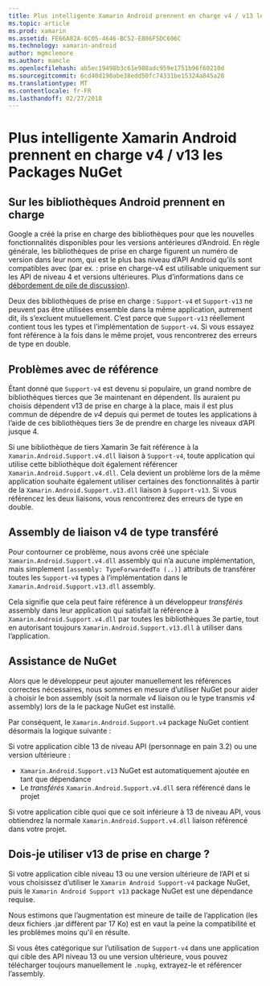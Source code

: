 ```yaml
---
title: Plus intelligente Xamarin Android prennent en charge v4 / v13 les Packages NuGet
ms.topic: article
ms.prod: xamarin
ms.assetid: FE66A82A-6C05-4646-BC52-E806F5DC606C
ms.technology: xamarin-android
author: mgmclemore
ms.author: mamcle
ms.openlocfilehash: ab5ec19498b3c61e988adc959e1751b96f60210d
ms.sourcegitcommit: 6cd40d190abe38edd50fc74331be15324a845a28
ms.translationtype: MT
ms.contentlocale: fr-FR
ms.lasthandoff: 02/27/2018
---
```

# <a name="smarter-xamarin-android-support-v4--v13-nuget-packages"></a>Plus intelligente Xamarin Android prennent en charge v4 / v13 les Packages NuGet

## <a name="about-the-android-support-libraries"></a>Sur les bibliothèques Android prennent en charge

Google a créé la prise en charge des bibliothèques pour que les nouvelles fonctionnalités disponibles pour les versions antérieures d’Android. En règle générale, les bibliothèques de prise en charge figurent un numéro de version dans leur nom, qui est le plus bas niveau d’API Android qu’ils sont compatibles avec (par ex. : prise en charge-v4 est utilisable uniquement sur les API de niveau 4 et versions ultérieures. Plus d’informations dans ce [débordement de pile de discussion](http://stackoverflow.com/questions/9926403/android-support-package-compatibility-library-use-v4-or-v13)). 

Deux des bibliothèques de prise en charge : `Support-v4` et `Support-v13` ne peuvent pas être utilisées ensemble dans la même application, autrement dit, ils s’excluent mutuellement. C’est parce que `Support-v13` réellement contient tous les types et l’implémentation de `Support-v4`. Si vous essayez font référence à la fois dans le même projet, vous rencontrerez des erreurs de type en double.

## <a name="problems-with-referencing"></a>Problèmes avec de référence

Étant donné que `Support-v4` est devenu si populaire, un grand nombre de bibliothèques tierces que 3e maintenant en dépendent. Ils auraient pu choisis dépendent v13 de prise en charge à la place, mais il est plus commun de dépendre de _v4_ depuis qui permet de toutes les applications à l’aide de ces bibliothèques tiers 3e de prendre en charge les niveaux d’API jusque 4.

Si une bibliothèque de tiers Xamarin 3e fait référence à la `Xamarin.Android.Support.v4.dll` liaison à `Support-v4`, toute application qui utilise cette bibliothèque doit également référencer `Xamarin.Android.Support.v4.dll`. Cela devient un problème lors de la même application souhaite également utiliser certaines des fonctionnalités à partir de la `Xamarin.Android.Support.v13.dll` liaison à `Support-v13`. Si vous référencez les deux liaisons, vous rencontrerez des erreurs de type en double.

## <a name="type-forwarded-v4-binding-assembly"></a>Assembly de liaison v4 de type transféré

Pour contourner ce problème, nous avons créé une spéciale `Xamarin.Android.Support.v4.dll` assembly qui n’a aucune implémentation, mais simplement `[assembly: TypeForwardedTo (..)]` attributs de transférer toutes les `Support-v4` types à l’implémentation dans le `Xamarin.Android.Support.v13.dll` assembly.

Cela signifie que cela peut faire référence à un développeur _transférés_ assembly dans leur application qui satisfait la référence à `Xamarin.Android.Support.v4.dll` par toutes les bibliothèques 3e partie, tout en autorisant toujours `Xamarin.Android.Support.v13.dll` à utiliser dans l’application.

## <a name="nuget-assistance"></a>Assistance de NuGet

Alors que le développeur peut ajouter manuellement les références correctes nécessaires, nous sommes en mesure d’utiliser NuGet pour aider à choisir le bon assembly (soit la normale _v4_ liaison ou le type transmis _v4_ assembly) lors de la le package NuGet est installé.

Par conséquent, le `Xamarin.Android.Support.v4` package NuGet contient désormais la logique suivante :

Si votre application cible 13 de niveau API (personnage en pain 3.2) ou une version ultérieure :

*   `Xamarin.Android.Support.v13` NuGet est automatiquement ajoutée en tant que dépendance
*   Le _transférés_ `Xamarin.Android.Support.v4.dll` sera référencé dans le projet

Si votre application cible quoi que ce soit inférieure à 13 de niveau API, vous obtiendrez la normale `Xamarin.Android.Support.v4.dll` liaison référencé dans votre projet.

## <a name="do-i-have-to-use-support-v13"></a>Dois-je utiliser v13 de prise en charge ?

Si votre application cible niveau 13 ou une version ultérieure de l’API et si vous choisissez d’utiliser le `Xamarin Android Support-v4` package NuGet, puis le `Xamarin Android Support v13` package NuGet est une dépendance requise.

Nous estimons que l’augmentation est mineure de taille de l’application (les deux fichiers .jar diffèrent par 17 Ko) est en vaut la peine la compatibilité et les problèmes moins qu'il en résulte.

Si vous êtes catégorique sur l’utilisation de `Support-v4` dans une application qui cible des API niveau 13 ou une version ultérieure, vous pouvez télécharger toujours manuellement le `.nupkg`, extrayez-le et référencer l’assembly.
